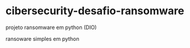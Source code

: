 # cibersecurity-desafio-ransomware
projeto ransomware em python (DIO)

ransoware simples em python 
